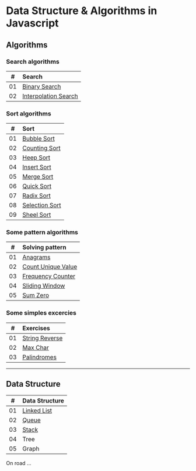 # Data Structure & Algorithms in Javascript

## Algorithms

### Search algorithms

|   #   | Search                                                                                                                     |
| :---: | :------------------------------------------------------------------------------------------------------------------------- |
|  01   | [Binary Search](https://github.com/tienduy-nguyen/ds-algorithms/tree/master/algorithms/search/binary-search)               |
|  02   | [Interpolation Search](https://github.com/tienduy-nguyen/ds-algorithms/tree/master/algorithms/search/interpolation-search) |


### Sort algorithms

|   #   | Sort                                                                                                         |
| :---: | :----------------------------------------------------------------------------------------------------------- |
|  01   | [Bubble Sort](https://github.com/tienduy-nguyen/ds-algorithms/tree/master/algorithms/sort/bubble-sort)       |
|  02   | [Counting Sort](https://github.com/tienduy-nguyen/ds-algorithms/tree/master/algorithms/sort/counting-sort)   |
|  03   | [Heep Sort](https://github.com/tienduy-nguyen/ds-algorithms/tree/master/algorithms/sort/heep-sort/src)       |
|  04   | [Insert Sort](https://github.com/tienduy-nguyen/ds-algorithms/tree/master/algorithms/sort/insert-sort)       |
|  05   | [Merge Sort](https://github.com/tienduy-nguyen/ds-algorithms/tree/master/algorithms/sort/merge-sort)         |
|  06   | [Quick Sort](https://github.com/tienduy-nguyen/ds-algorithms/tree/master/algorithms/sort/quick-sort)         |
|  07   | [Radix Sort](https://github.com/tienduy-nguyen/ds-algorithms/tree/master/algorithms/sort/radix-sort/src)     |
|  08   | [Selection Sort](https://github.com/tienduy-nguyen/ds-algorithms/tree/master/algorithms/sort/selection-sort) |
|  09   | [Sheel Sort](https://github.com/tienduy-nguyen/ds-algorithms/tree/master/algorithms/sort/shell-sort)         |


### Some pattern algorithms
|   #   | Solving pattern                                                                                                                  |
| :---: | :------------------------------------------------------------------------------------------------------------------------------- |
|  01   | [Anagrams](https://github.com/tienduy-nguyen/ds-algorithms/blob/master/algorithms/solving-pattern/anagrams.js)                   |
|  02   | [Count Unique Value](https://github.com/tienduy-nguyen/ds-algorithms/blob/master/algorithms/solving-pattern/countUniqueValue.js) |
|  03   | [Frequency Counter](https://github.com/tienduy-nguyen/ds-algorithms/blob/master/algorithms/solving-pattern/frequencyCounter.js)  |
|  04   | [Sliding Window](https://github.com/tienduy-nguyen/ds-algorithms/blob/master/algorithms/solving-pattern/slidingWindow.js)        |
|  05   | [Sum Zero](https://github.com/tienduy-nguyen/ds-algorithms/blob/master/algorithms/solving-pattern/sumZero.js)                    |


### Some simples excercies
|   #   | Exercises                                                                                                        |
| :---: | :--------------------------------------------------------------------------------------------------------------- |
|  01   | [String Reverse](https://github.com/tienduy-nguyen/ds-algorithms/tree/master/algorithms/exercises/stringReverse) |
|  02   | [Max Char](https://github.com/tienduy-nguyen/ds-algorithms/tree/master/algorithms/exercises/maxChar)             |
|  03   | [Palindromes](https://github.com/tienduy-nguyen/ds-algorithms/tree/master/algorithms/exercises/palindromes)      |




---

## Data Structure

|   #   | Data Structure                                                                                        |
| :---: | :---------------------------------------------------------------------------------------------------- |
|  01   | [Linked List](https://github.com/tienduy-nguyen/ds-algorithms/tree/master/data-structure/linked-list) |
|  02   | [Queue](https://github.com/tienduy-nguyen/ds-algorithms/tree/master/data-structure/queue)             |
|  03   | [Stack](https://github.com/tienduy-nguyen/ds-algorithms/tree/master/data-structure/stack)             |
|  04   | Tree                                                                                                  |
|  05   | Graph                                                                                                 |


On road ...
